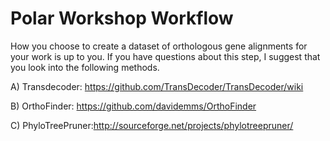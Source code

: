 # Polar Workshop Workflow
How you choose to create a dataset of orthologous gene alignments for your work is up to you. If you have questions about this step, I suggest that you look into the following methods. 

A) Transdecoder: https://github.com/TransDecoder/TransDecoder/wiki

B) OrthoFinder: https://github.com/davidemms/OrthoFinder

C) PhyloTreePruner:http://sourceforge.net/projects/phylotreepruner/

